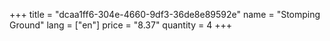 +++
title = "dcaa1ff6-304e-4660-9df3-36de8e89592e"
name = "Stomping Ground"
lang = ["en"]
price = "8.37"
quantity = 4
+++
